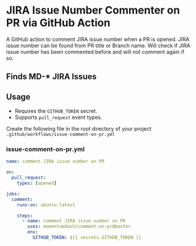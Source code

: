 # JIRA Issue Number Commenter on PR via GitHub Action

A GitHub action to comment JIRA issue number when a PR is opened.
JIRA issue number can be found from PR title or Branch name.
Will check if JIRA issue number has been commented before and will not comment again if so.

## Finds MD-* JIRA Issues

## Usage

- Requires the `GITHUB_TOKEN` secret.
- Supports `pull_request` event types.

Create the following file in the root directory of your project 
`.github/workflows/issue-comment-on-pr.yml`

### issue-comment-on-pr.yml

```yaml
name: comment JIRA issue number on PR

on: 
  pull_request:
    types: [opened]

jobs:
  comment:
    runs-on: ubuntu-latest

    steps:
      - name: comment JIRA issue number on PR
        uses: momentumdash/comment-on-pr@master
        env:
          GITHUB_TOKEN: ${{ secrets.GITHUB_TOKEN }}
```
